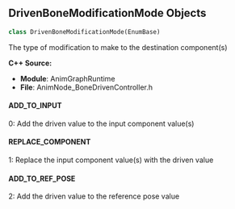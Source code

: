 ## DrivenBoneModificationMode Objects

```python
class DrivenBoneModificationMode(EnumBase)
```

The type of modification to make to the destination component(s)

**C++ Source:**

- **Module**: AnimGraphRuntime
- **File**: AnimNode_BoneDrivenController.h

<a id="unreal.DrivenBoneModificationMode.ADD_TO_INPUT"></a>

#### ADD_TO_INPUT

0: Add the driven value to the input component value(s)

<a id="unreal.DrivenBoneModificationMode.REPLACE_COMPONENT"></a>

#### REPLACE_COMPONENT

1: Replace the input component value(s) with the driven value

<a id="unreal.DrivenBoneModificationMode.ADD_TO_REF_POSE"></a>

#### ADD_TO_REF_POSE

2: Add the driven value to the reference pose value

<a id="unreal.ComponentType"></a>